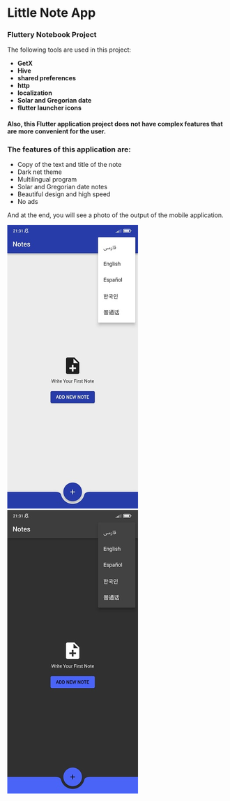 # Little Note App
### **Fluttery Notebook Project** 
  The following tools are used in this project:
  - **GetX**
  - **Hive**
  - **shared preferences**
  - **http**
  - **localization**
  - **Solar and Gregorian date**
  - **flutter launcher icons**
#### Also, this Flutter application project does not have complex features that are more convenient for the user.
  ### The features of this application are:
  - Copy of the text and title of the note
  - Dark net theme
  - Multilingual program
  - Solar and Gregorian date notes
  - Beautiful design and high speed
  - No ads

And at the end, you will see a photo of the output of the mobile application. <br />

![alt text](https://github.com/MohammadJavad2007/Little-Note/blob/main/assets/Screenshot_2023-08-01-21-31-02-173_com.example.notes.jpg)
![alt text](https://github.com/MohammadJavad2007/Little-Note/blob/main/assets/Screenshot_2023-08-01-21-31-07-143_com.example.notes.jpg)
    
